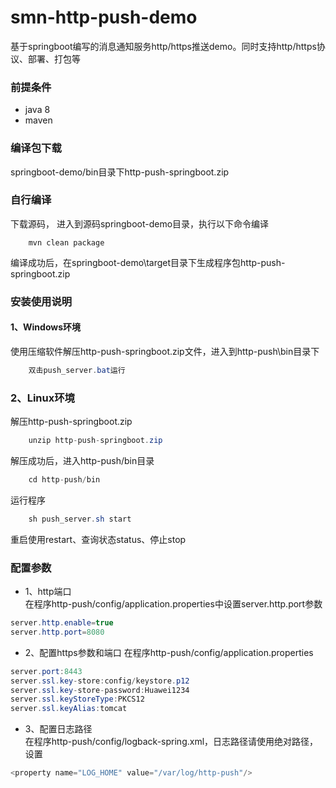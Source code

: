 # smn-http-push-demo
基于springboot编写的消息通知服务http/https推送demo。同时支持http/https协议、部署、打包等

### 前提条件
+ java 8
+ maven

### 编译包下载
springboot-demo/bin目录下http-push-springboot.zip

### 自行编译
下载源码， 进入到源码springboot-demo目录，执行以下命令编译
```$java
    mvn clean package
```
编译成功后，在springboot-demo\target目录下生成程序包http-push-springboot.zip

### 安装使用说明
#### 1、Windows环境
使用压缩软件解压http-push-springboot.zip文件，进入到http-push\bin目录下
```java
    双击push_server.bat运行
```

### 2、Linux环境
解压http-push-springboot.zip
```java
    unzip http-push-springboot.zip
```
解压成功后，进入http-push/bin目录
```java
    cd http-push/bin
```
运行程序
```java
    sh push_server.sh start
```
重启使用restart、查询状态status、停止stop

### 配置参数 
+ 1、http端口  
 在程序http-push/config/application.properties中设置server.http.port参数
 ```java
server.http.enable=true
server.http.port=8080
```
 
+ 2、配置https参数和端口
 在程序http-push/config/application.properties
```java
server.port:8443
server.ssl.key-store:config/keystore.p12
server.ssl.key-store-password:Huawei1234
server.ssl.keyStoreType:PKCS12
server.ssl.keyAlias:tomcat
```
+ 3、配置日志路径  
在程序http-push/config/logback-spring.xml，日志路径请使用绝对路径，设置
```java
<property name="LOG_HOME" value="/var/log/http-push"/>
```